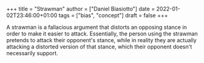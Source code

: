 +++
title = "Strawman"
author = ["Daniel Biasiotto"]
date = 2022-01-02T23:46:00+01:00
tags = ["bias", "concept"]
draft = false
+++

A strawman is a fallacious argument that distorts an opposing stance in order to make it easier to attack. Essentially, the person using the strawman pretends to attack their opponent's stance, while in reality they are actually attacking a distorted version of that stance, which their opponent doesn't necessarily support.